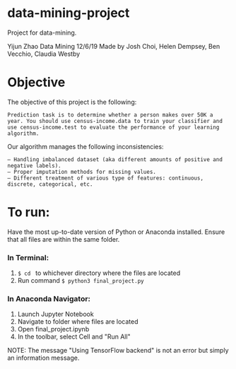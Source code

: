 # data-mining-project
Project for data-mining.

Yijun Zhao
Data Mining
12/6/19
Made by Josh Choi, Helen Dempsey, Ben Vecchio, Claudia Westby

# Objective
The objective of this project is the following:
```
Prediction task is to determine whether a person makes over 50K a year. You should use census-income.data to train your classifier and use census-income.test to evaluate the performance of your learning algorithm.
```
Our algorithm manages the following inconsistencies:
```
– Handling imbalanced dataset (aka different amounts of positive and negative labels).
– Proper imputation methods for missing values.
– Different treatment of various type of features: continuous, discrete, categorical, etc.
```
# To run:
Have the most up-to-date version of Python or Anaconda installed.
Ensure that all files are within the same folder.

### In Terminal:

1. ```$ cd ``` to whichever directory where the files are located
2. Run command ```$ python3 final_project.py ```

### In Anaconda Navigator:

1. Launch Jupyter Notebook
2. Navigate to folder where files are located
3. Open final_project.ipynb
4. In the toolbar, select Cell and "Run All"

NOTE: The message "Using TensorFlow backend" is not an error but simply an information message.
